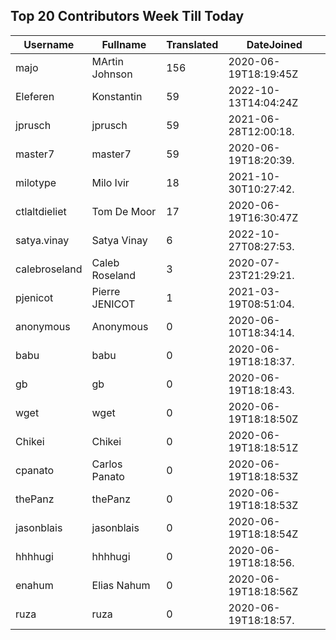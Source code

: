 ## Top 20 Contributors Week Till Today ##
|Username|Fullname|Translated|DateJoined|
|--------|--------|----------|----------|
|majo|MArtin Johnson|156|2020-06-19T18:19:45Z|
|Eleferen|Konstantin|59|2022-10-13T14:04:24Z|
|jprusch|jprusch|59|2021-06-28T12:00:18.|
|master7|master7|59|2020-06-19T18:20:39.|
|milotype|Milo Ivir|18|2021-10-30T10:27:42.|
|ctlaltdieliet|Tom De Moor|17|2020-06-19T16:30:47Z|
|satya.vinay|Satya Vinay|6|2022-10-27T08:27:53.|
|calebroseland|Caleb Roseland|3|2020-07-23T21:29:21.|
|pjenicot|Pierre JENICOT|1|2021-03-19T08:51:04.|
|anonymous|Anonymous|0|2020-06-10T18:34:14.|
|babu|babu|0|2020-06-19T18:18:37.|
|gb|gb|0|2020-06-19T18:18:43.|
|wget|wget|0|2020-06-19T18:18:50Z|
|Chikei|Chikei|0|2020-06-19T18:18:51Z|
|cpanato|Carlos Panato|0|2020-06-19T18:18:53Z|
|thePanz|thePanz|0|2020-06-19T18:18:53Z|
|jasonblais|jasonblais|0|2020-06-19T18:18:54Z|
|hhhhugi|hhhhugi|0|2020-06-19T18:18:56.|
|enahum|Elias  Nahum|0|2020-06-19T18:18:56Z|
|ruza|ruza|0|2020-06-19T18:18:57.|
